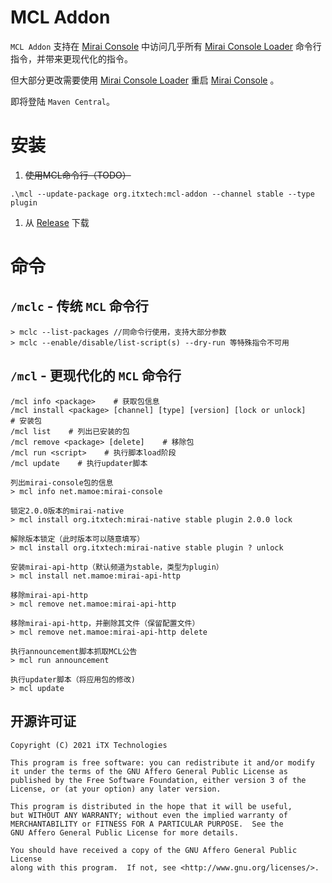 # MCL Addon

`MCL Addon` 支持在 [Mirai Console](https://github.com/mamoe/mirai-console)
中访问几乎所有 [Mirai Console Loader](https://github.com/iTXTech/mirai-console-loader) 命令行指令，并带来更现代化的指令。

但大部分更改需要使用 [Mirai Console Loader](https://github.com/iTXTech/mirai-console-loader)
重启 [Mirai Console](https://github.com/mamoe/mirai-console) 。

即将登陆 `Maven Central`。

# 安装

1. ~~使用MCL命令行（TODO）~~

`.\mcl --update-package org.itxtech:mcl-addon --channel stable --type plugin`

1. 从 [Release](https://github.com/iTXTech/mcl-addon/releases) 下载

# 命令

## `/mclc` - 传统 `MCL` 命令行

```
> mclc --list-packages //同命令行使用，支持大部分参数
> mclc --enable/disable/list-script(s) --dry-run 等特殊指令不可用
```

## `/mcl` - 更现代化的 `MCL` 命令行

```
/mcl info <package>    # 获取包信息
/mcl install <package> [channel] [type] [version] [lock or unlock]    # 安装包
/mcl list    # 列出已安装的包
/mcl remove <package> [delete]    # 移除包
/mcl run <script>    # 执行脚本load阶段
/mcl update    # 执行updater脚本

列出mirai-console包的信息
> mcl info net.mamoe:mirai-console

锁定2.0.0版本的mirai-native
> mcl install org.itxtech:mirai-native stable plugin 2.0.0 lock

解除版本锁定（此时版本可以随意填写）
> mcl install org.itxtech:mirai-native stable plugin ? unlock

安装mirai-api-http（默认频道为stable，类型为plugin）
> mcl install net.mamoe:mirai-api-http

移除mirai-api-http
> mcl remove net.mamoe:mirai-api-http

移除mirai-api-http，并删除其文件（保留配置文件）
> mcl remove net.mamoe:mirai-api-http delete

执行announcement脚本抓取MCL公告
> mcl run announcement

执行updater脚本（将应用包的修改)
> mcl update
```

## 开源许可证

    Copyright (C) 2021 iTX Technologies

    This program is free software: you can redistribute it and/or modify
    it under the terms of the GNU Affero General Public License as
    published by the Free Software Foundation, either version 3 of the
    License, or (at your option) any later version.

    This program is distributed in the hope that it will be useful,
    but WITHOUT ANY WARRANTY; without even the implied warranty of
    MERCHANTABILITY or FITNESS FOR A PARTICULAR PURPOSE.  See the
    GNU Affero General Public License for more details.

    You should have received a copy of the GNU Affero General Public License
    along with this program.  If not, see <http://www.gnu.org/licenses/>.
